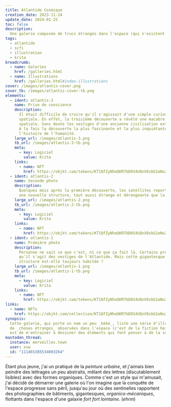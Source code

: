 ```yaml
---
title: Atlantide Cosmique
creation_date: 2023-11-24
update_date: 2024-01-25
toc: false
description: 
  Une galerie composée de trucs étranges dans l'espace (qui n'existent pas).
tags:
  - atlantide
  - scfi
  - illustration
  - krita
breadcrumb:
  - name: Galeries
    href: /galleries.html
  - name: Illustrations
    href: /galleries.html#index-illustrations
cover: /images/atlantis-cover.png
cover_tb: /images/atlantis-cover-tb.png
elements:
  - ident: atlantis-3
    name: Prise de conscience
    description:
      Il était difficile de croire qu'il s'agissait d'une simple curiosité géologique 
      spatiale. En effet, la troisième découverte a révélé une macabre citadelle 
      spatiale. Sans doute les vestiges d'une ancienne civilisation extraterrestre. 
      A la fois la découverte la plus fascinante et la plus inquiétante de 
      l'histoire de l'humanité.
    large_url: /images/atlantis-3.png
    tb_url: /images/atlantis-3-tb.png
    meta:
      - key: Logiciel
        value: Krita
    links:
      - name: NFT
        href: https://objkt.com/tokens/KT1QfZyNheQKR7bD8S4UQnX9sbG1eNu2M4zD/2
  - ident: atlantis-2
    name: Seconde photo
    description:
      Quelques mois après la première découverte, les satellites reportèrent
      une nouvelle structure, tout aussi étrange et dérangeante que la première.
    large_url: /images/atlantis-2.png
    tb_url: /images/atlantis-2-tb.png
    meta:
      - key: Logiciel
        value: Krita
    links:
      - name: NFT
        href: https://objkt.com/tokens/KT1QfZyNheQKR7bD8S4UQnX9sbG1eNu2M4zD/1
  - ident: atlantis-1
    name: Première photo
    description:
      Personne ne sait ce que c'est, ni ce que ça fait là. Certains prétendent 
      qu'il s'agit des vestiges de l'Atlantide. Mais cette gigantesque 
      structure est-elle toujours habitée ?
    large_url: /images/atlantis-1.png
    tb_url: /images/atlantis-1-tb.png
    meta:
      - key: Logiciel
        value: Krita
    links:
      - name: NFT
        href: https://objkt.com/tokens/KT1QfZyNheQKR7bD8S4UQnX9sbG1eNu2M4zD/0
links:
  - name: NFTs
    href: https://objkt.com/collection/KT1QfZyNheQKR7bD8S4UQnX9sbG1eNu2M4zD
synopsis:
  Cette galerie, qui porte un nom un peu _kéké_, liste une série d'illustrations
  de _choses étranges_ observées dans l'espace (c'est de la fiction hein). L'objectif
  est de m'entrainer à dessiner des éléments qui font penser à de la science-fiction.
mastodon_thread:
  instance: merveilles.town
  user: xvw
  id: "111465385534003264"
---
```


Étant plus jeune, j'ai un pratiqué de la _peinture urbaine_, et j'aimais bien
peindre des lettrages un peu abstraits, mêlant des lettres (discutablement
lisibles) avec des formes organiques. Comme c'est un style qui m'amusait,
j'ai décidé de démarrer une galerie où l'on imagine que la conquête de l'espace
progresse sans péril, jusqu'au jour où des sentinelles rapportent des photographies
de bâtiments, gigantesques, _organico-mécaniques_, flottants dans l'espace
d'une galaxie _fort fort lointaine_. (_ehrm_)

